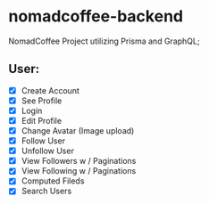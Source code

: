 # nomadcoffee-backend

NomadCoffee Project utilizing Prisma and GraphQL;

## User:
- [x] Create Account
- [x] See Profile 
- [x] Login
- [x] Edit Profile 
- [x] Change Avatar (Image upload)
- [x] Follow User
- [x] Unfollow User
- [x] View Followers w / Paginations
- [x] View Following w / Paginations
- [x] Computed Fileds
- [x] Search Users
